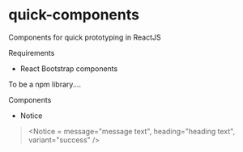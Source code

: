 # quick-components
Components for quick prototyping in ReactJS

Requirements
* React Bootstrap components

To be a npm library....

Components
* Notice
> <Notice = message="message text", heading="heading text", variant="success" />
